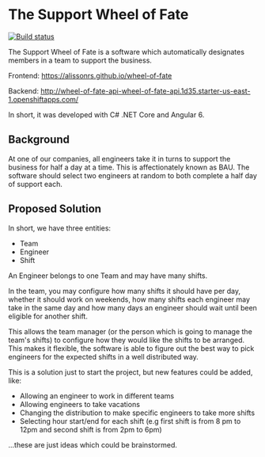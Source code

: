 # The Support Wheel of Fate

[![Build status](https://ci.appveyor.com/api/projects/status/v3xgd192h5jjc0af/branch/master?svg=true)](https://ci.appveyor.com/project/AlissonRS/wheel-of-fate/branch/master)

The Support Wheel of Fate is a software which automatically designates members in a team to support the business.

Frontend: https://alissonrs.github.io/wheel-of-fate

Backend: http://wheel-of-fate-api-wheel-of-fate-api.1d35.starter-us-east-1.openshiftapps.com/

In short, it was developed with C# .NET Core and Angular 6.

## Background

At one of our companies, all engineers take it in turns to support the business for half a day at a time. This is affectionately known as BAU. The software should select two engineers at random to both complete a half day of support each.

## Proposed Solution

In short, we have three entities:

- Team
- Engineer
- Shift

An Engineer belongs to one Team and may have many shifts.

In the team, you may configure how many shifts it should have per day, whether it should work on weekends, how many shifts each engineer may take in the same day and how many days an engineer should wait until been eligible for another shift.

This allows the team manager (or the person which is going to manage the team's shifts) to configure how they would like the shifts to be arranged. This makes it flexible, the software is able to figure out the best way to pick engineers for the expected shifts in a well distributed way.

This is a solution just to start the project, but new features could be added, like:
- Allowing an engineer to work in different teams
- Allowing engineers to take vacations
- Changing the distribution to make specific engineers to take more shifts
- Selecting hour start/end for each shift (e.g first shift is from 8 pm to 12pm and second shift is from 2pm to 6pm)

...these are just ideas which could be brainstormed.